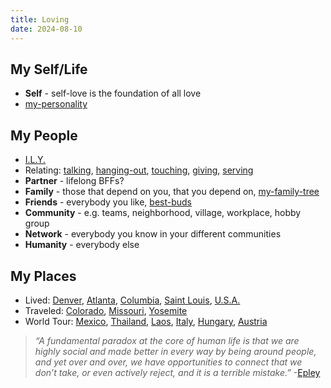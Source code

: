 ```yaml
---
title: Loving
date: 2024-08-10
---
```

## My Self/Life
- **Self** - self-love is the foundation of all love
- [my-personality](/my-personality)

## My People
- [I.L.Y.](/ily)
- Relating: [talking](/talking), [hanging-out](/hanging-out), [touching](/touching), [giving](/giving), [serving](/serving)
- **Partner** - lifelong BFFs?
- **Family** - those that depend on you, that you depend on, [my-family-tree](/my-family-tree)
- **Friends** - everybody you like, [best-buds](/best-buds)
- **Community** - e.g. teams, neighborhood, village, workplace, hobby group
- **Network** - everybody you know in your different communities
- **Humanity** - everybody else

## My Places
- Lived: [Denver](/denver), [Atlanta](/atlanta), [Columbia](/columbia), [Saint Louis](/saint-louis), [U.S.A.](/united-states-of-america)
- Traveled: [Colorado](/colorado), [Missouri](/missouri), [Yosemite](/yosemite)
- World Tour: [Mexico](/mexico), [Thailand](/thailand), [Laos](/laos), [Italy](/italy), [Hungary](/hungary), [Austria](/austria)

> *“A fundamental paradox at the core of human life is that we are highly social and made better in every way by being around people, and yet over and over, we have opportunities to connect that we don’t take, or even actively reject, and it is a terrible mistake.”*
> -[Epley](https://faculty.haas.berkeley.edu/jschroeder/Publications/Epley&Schroeder2014.pdf)